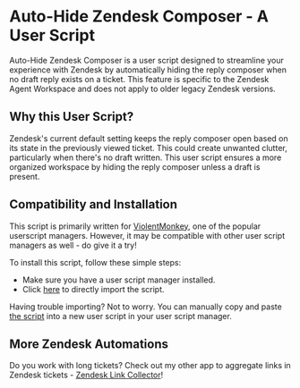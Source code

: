 # Auto-Hide Zendesk Composer - A User Script

Auto-Hide Zendesk Composer is a user script designed to streamline your experience with Zendesk by automatically hiding the reply composer when no draft reply exists on a ticket. This feature is specific to the Zendesk Agent Workspace and does not apply to older legacy Zendesk versions.

## Why this User Script?

Zendesk's current default setting keeps the reply composer open based on its state in the previously viewed ticket. This could create unwanted clutter, particularly when there's no draft written. This user script ensures a more organized workspace by hiding the reply composer unless a draft is present.

## Compatibility and Installation

This script is primarily written for [ViolentMonkey](https://violentmonkey.github.io/), one of the popular userscript managers. However, it may be compatible with other user script managers as well - do give it a try!

To install this script, follow these simple steps:

-   Make sure you have a user script manager installed.
-   Click [here](https://raw.githubusercontent.com/BagToad/Auto-Hide-Zendesk-Composer/main/auto-hide-composers.user.js) to directly import the script.

Having trouble importing? Not to worry. You can manually copy and paste [the script](https://github.com/BagToad/Auto-Hide-Zendesk-Composer/blob/main/auto-hide-composers.user.js) into a new user script in your user script manager.

## More Zendesk Automations

Do you work with long tickets? Check out my other app to aggregate links in Zendesk tickets - [Zendesk Link Collector](https://github.com/BagToad/Zendesk-Link-Collector)!
